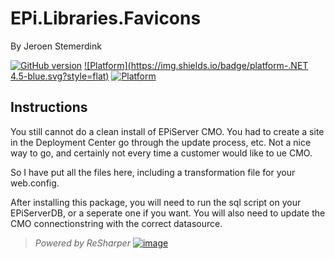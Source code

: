 # EPi.Libraries.Favicons

By Jeroen Stemerdink

[![GitHub version](https://badge.fury.io/gh/jstemerdink%2FEPi.Libraries.Cmo.svg)](http://badge.fury.io/gh/jstemerdink%2FEPi.Libraries.Cmo)
[![Platform](https://img.shields.io/badge/platform-.NET 4.5-blue.svg?style=flat)](https://msdn.microsoft.com/en-us/library/w0x726c2%28v=vs.110%29.aspx)
[![Platform](https://img.shields.io/badge/EPiServer-%209.0.0-orange.svg?style=flat)](http://world.episerver.com/cms/)


## Instructions


You still cannot do a clean install of EPiServer CMO. 
You had to create a site in the Deployment Center go through the update process, etc. 
Not a nice way to go, and certainly not every time a customer would like to ue CMO.

So I have put all the files here, including a transformation file for your web.config.

After installing this package, you will need to run the sql script on your EPiServerDB, or a seperate one if you want.
You will also need to update the CMO connectionstring with the correct datasource.

> *Powered by ReSharper*
> [![image](http://resources.jetbrains.com/assets/media/open-graph/jetbrains_250x250.png)](http://jetbrains.com)